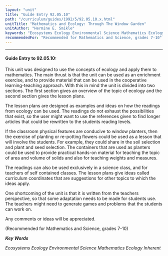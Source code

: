 ```yaml
---
layout: "unit"
title: "Guide Entry 92.05.10"
path: "/curriculum/guides/1992/5/92.05.10.x.html"
unitTitle: "Mathematics and Ecology: Through The Window Garden"
unitAuthor: "Hermine E. Smikle"
keywords: "Ecosystems Ecology Environmental Science Mathematics Ecology Inherent"
recommendedFor: "Recommended for Mathematics and Science, grades 7-10"
---
```

<body>
<hr/>
 <h4>
  Guide Entry to 92.05.10:
 </h4>
 This unit was designed to use the concepts of ecology and apply them to mathematics. The main thrust is that the unit can be used as an enrichment exercise, and to provide material that can be used in the cooperative learning-teaching approach. With this in mind the unit is divided into two sections. The first section gives an overview of the topic of ecology and the second section gives the lesson plans.
 <p>
  The lesson plans are designed as examples and ideas on how the readings from ecology can be used. The readings do not exhaust the possibilities that exist, so the user might want to use the references given to find longer articles that could be rewritten to the students reading levels.
 </p>
 <p>
  If the classroom physical features are conducive to window planters, then the exercise of planting or re-potting flowers could be used as a lesson that will involve the students. For example, they could share in the soil selection and plant and seed selection. The containers that are used as planters could be used to provide practical hands-on material for teaching the topic of area and volume of solids and also for teaching weights and measures.
 </p>
 <p>
  The readings can also be used exclusively in a science class, and for teachers of self contained classes. The lesson plans give ideas called curriculum coordinates that are suggestions for other topics to which the ideas apply.
 </p>
 <p>
  One shortcoming of the unit is that it is written from the teachers perspective, so that some adaptation needs to be made for students use. The teachers might need to generate games and problems that the students can work on.
 </p>
 <p>
  Any comments or ideas will be appreciated.
 </p>
 <p>
  (Recommended for Mathematics and Science, grades 7-10)
 </p>
<p>
  <b>
   <i>
    Key Words
   </i>
  </b>
  <br/>
 </p>
 <p>
  <i>
   Ecosystems Ecology Environmental Science Mathematics Ecology Inherent
  </i>
 </p>

</body>